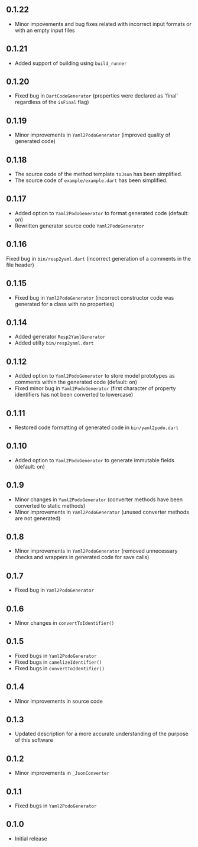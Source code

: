 ## 0.1.22

- Minor impovements and bug fixes related with incorrect input formats or with an empty input files

## 0.1.21

- Added support of building using `build_runner`

## 0.1.20

- Fixed bug in `DartCodeGenerator` (properties were declared as 'final' regardless of the `isFinal` flag) 

## 0.1.19

- Minor improvements in `Yaml2PodoGenerator` (improved quality of generated code)

## 0.1.18

- The source code of the method template `toJson` has been simplified.
- The source code of `example/example.dart` has been simplified.

## 0.1.17

- Added option to `Yaml2PodoGenerator` to format generated code (default: on)
- Rewritten generator source code `Yaml2PodoGenerator`

## 0.1.16

Fixed bug in `bin/resp2yaml.dart` (incorrect generation of a comments in the file header)

## 0.1.15

- Fixed bug in `Yaml2PodoGenerator` (incorrect constructor code was generated for a class with no properties) 

## 0.1.14

- Added generator `Resp2YamlGenerator`
- Added utilty `bin/resp2yaml.dart`

## 0.1.12

- Added option to `Yaml2PodoGenerator` to store model prototypes as comments within the generated code (default: on)
- Fixed minor bug in `Yaml2PodoGenerator` (first character of property identifiers has not been converted to lowercase) 

## 0.1.11

- Restored code formatting of generated code in `bin/yaml2podo.dart`

## 0.1.10

- Added option to `Yaml2PodoGenerator` to generate immutable fields (default: on)

## 0.1.9

- Minor changes in `Yaml2PodoGenerator` (converter methods have been converted to static methods)
- Minor improvements in `Yaml2PodoGenerator` (unused converter methods are not generated)

## 0.1.8

- Minor improvements in `Yaml2PodoGenerator` (removed unnecessary checks and wrappers in generated code for save calls)

## 0.1.7

- Fixed bug in `Yaml2PodoGenerator`

## 0.1.6

- Minor changes in `convertToIdentifier()`

## 0.1.5

- Fixed bugs in `Yaml2PodoGenerator`
- Fixed bugs in `camelizeIdentifier()`
- Fixed bugs in `convertToIdentifier()`

## 0.1.4

- Minor improvements in source code

## 0.1.3

- Updated description for a more accurate understanding of the purpose of this software

## 0.1.2

- Minor improvements in `_JsonConverter`

## 0.1.1

- Fixed bugs in `Yaml2PodoGenerator`

## 0.1.0

- Initial release
